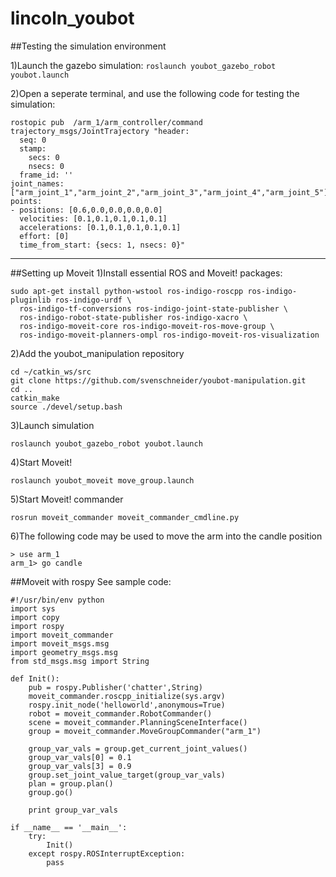 # lincoln_youbot

##Testing the simulation environment

1)Launch the gazebo simulation:
``` roslaunch youbot_gazebo_robot youbot.launch  ```

2)Open a seperate terminal, and use the following code for testing the simulation:
```
rostopic pub  /arm_1/arm_controller/command trajectory_msgs/JointTrajectory "header:
  seq: 0
  stamp:
    secs: 0
    nsecs: 0
  frame_id: ''
joint_names: ["arm_joint_1","arm_joint_2","arm_joint_3","arm_joint_4","arm_joint_5"]
points:
- positions: [0.6,0.0,0.0,0.0,0.0]
  velocities: [0.1,0.1,0.1,0.1,0.1]
  accelerations: [0.1,0.1,0.1,0.1,0.1]
  effort: [0]
  time_from_start: {secs: 1, nsecs: 0}"
```
---

##Setting up Moveit
1)Install essential ROS and Moveit! packages:
```
sudo apt-get install python-wstool ros-indigo-roscpp ros-indigo-pluginlib ros-indigo-urdf \
  ros-indigo-tf-conversions ros-indigo-joint-state-publisher \
  ros-indigo-robot-state-publisher ros-indigo-xacro \
  ros-indigo-moveit-core ros-indigo-moveit-ros-move-group \
  ros-indigo-moveit-planners-ompl ros-indigo-moveit-ros-visualization
```
2)Add the youbot_manipulation repository
```
cd ~/catkin_ws/src
git clone https://github.com/svenschneider/youbot-manipulation.git
cd ..
catkin_make
source ./devel/setup.bash
```
3)Launch simulation
```
roslaunch youbot_gazebo_robot youbot.launch 
```
4)Start Moveit!
```
roslaunch youbot_moveit move_group.launch
```
5)Start Moveit! commander
```
rosrun moveit_commander moveit_commander_cmdline.py
```
6)The following code may be used to move the arm into the candle position
```
> use arm_1
arm_1> go candle
```
##Moveit with rospy
See sample code:
```
#!/usr/bin/env python
import sys
import copy
import rospy
import moveit_commander
import moveit_msgs.msg
import geometry_msgs.msg
from std_msgs.msg import String

def Init():
	pub = rospy.Publisher('chatter',String)
	moveit_commander.roscpp_initialize(sys.argv)
	rospy.init_node('helloworld',anonymous=True)
	robot = moveit_commander.RobotCommander()
	scene = moveit_commander.PlanningSceneInterface()
	group = moveit_commander.MoveGroupCommander("arm_1")
	
	group_var_vals = group.get_current_joint_values()
	group_var_vals[0] = 0.1
	group_var_vals[3] = 0.9
	group.set_joint_value_target(group_var_vals)
	plan = group.plan()
	group.go()
	
	print group_var_vals

if __name__ == '__main__':
	try:
		Init()
	except rospy.ROSInterruptException:
		pass
			
```

